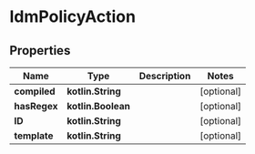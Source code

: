 
# IdmPolicyAction

## Properties
| Name | Type | Description | Notes |
| ------------ | ------------- | ------------- | ------------- |
| **compiled** | **kotlin.String** |  |  [optional] |
| **hasRegex** | **kotlin.Boolean** |  |  [optional] |
| **ID** | **kotlin.String** |  |  [optional] |
| **template** | **kotlin.String** |  |  [optional] |
